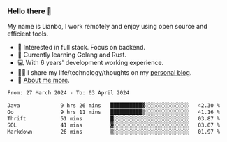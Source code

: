 ### Hello there 👋

My name is Lianbo, I work remotely and enjoy using open source and efficient tools.

- 🔭 Interested in full stack. Focus on backend.
- 🌱 Currently learning Golang and Rust.
- 💻 With 6 years' development working experience.
- ✍🏻 I share my life/technology/thoughts on my [personal blog](https://godruoyi.com).
- 👒 [About me more](https://godruoyi.com/posts/About-godruoyi).

<!--START_SECTION:waka-->

```txt
From: 27 March 2024 - To: 03 April 2024

Java             9 hrs 26 mins   ██████████▓░░░░░░░░░░░░░░   42.30 %
Go               9 hrs 11 mins   ██████████▒░░░░░░░░░░░░░░   41.16 %
Thrift           51 mins         █░░░░░░░░░░░░░░░░░░░░░░░░   03.87 %
SQL              41 mins         ▓░░░░░░░░░░░░░░░░░░░░░░░░   03.07 %
Markdown         26 mins         ▒░░░░░░░░░░░░░░░░░░░░░░░░   01.97 %
```

<!--END_SECTION:waka-->

